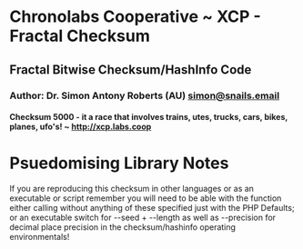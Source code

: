 # Chronolabs Cooperative ~ XCP - Fractal Checksum 
## Fractal Bitwise Checksum/HashInfo Code
### Author: Dr. Simon Antony Roberts (AU) <simon@snails.email>

#### Checksum 5000 - it a race that involves trains, utes, trucks, cars, bikes, planes, ufo's! ~ http://xcp.labs.coop

# Psuedomising Library Notes

If you are reproducing this checksum in other languages or as an executable or script remember you will need to be able with the function either calling without anything of these specified just with the PHP Defaults; or an executable switch for --seed + --length as well as --precision for decimal place precision in the checksum/hashinfo operating environmentals!